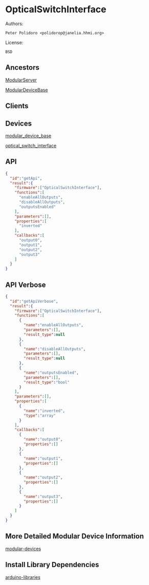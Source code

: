 # OpticalSwitchInterface

Authors:

    Peter Polidoro <polidorop@janelia.hhmi.org>

License:

    BSD

## Ancestors

[ModularServer](https://github.com/janelia-arduino/ModularServer)

[ModularDeviceBase](https://github.com/janelia-arduino/ModularDeviceBase)

## Clients

## Devices

[modular_device_base](https://github.com/janelia-modular-devices/modular_device_base.git)

[optical_switch_interface](https://github.com/janelia-modular-devices/optical_switch_interface.git)

## API

```json
{
  "id":"getApi",
  "result":{
    "firmware":["OpticalSwitchInterface"],
    "functions":[
      "enableAllOutputs",
      "disableAllOutputs",
      "outputsEnabled"
    ],
    "parameters":[],
    "properties":[
      "inverted"
    ],
    "callbacks":[
      "output0",
      "output1",
      "output2",
      "output3"
    ]
  }
}
```

## API Verbose

```json
{
  "id":"getApiVerbose",
  "result":{
    "firmware":["OpticalSwitchInterface"],
    "functions":[
      {
        "name":"enableAllOutputs",
        "parameters":[],
        "result_type":null
      },
      {
        "name":"disableAllOutputs",
        "parameters":[],
        "result_type":null
      },
      {
        "name":"outputsEnabled",
        "parameters":[],
        "result_type":"bool"
      }
    ],
    "parameters":[],
    "properties":[
      {
        "name":"inverted",
        "type":"array"
      }
    ],
    "callbacks":[
      {
        "name":"output0",
        "properties":[]
      },
      {
        "name":"output1",
        "properties":[]
      },
      {
        "name":"output2",
        "properties":[]
      },
      {
        "name":"output3",
        "properties":[]
      }
    ]
  }
}
```

## More Detailed Modular Device Information

[modular-devices](https://github.com/janelia-modular-devices/modular-devices)

## Install Library Dependencies

[arduino-libraries](https://github.com/janelia-arduino/arduino-libraries)
